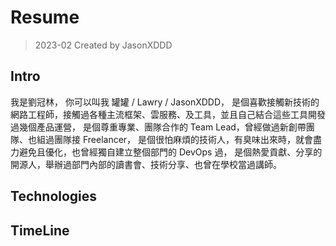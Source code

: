 # Resume
> 2023-02 Created by JasonXDDD

## Intro

我是劉冠林，
你可以叫我 罐罐 / Lawry / JasonXDDD，
是個喜歡接觸新技術的網路工程師，接觸過各種主流框架、雲服務、及工具，並且自己結合這些工具開發過幾個產品運營，
是個尊重專業、團隊合作的 Team Lead，曾經做過新創帶團隊、也組過團隊接 Freelancer，
是個很怕麻煩的技術人，有臭味出來時，就會盡力避免且優化，也曾經獨自建立整個部門的 DevOps 過，
是個熱愛貢獻、分享的開源人，舉辦過部門內部的讀書會、技術分享、也曾在學校當過講師。

## Technologies

## TimeLine

## 